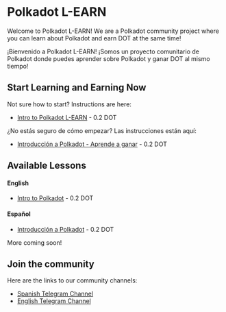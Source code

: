 # Polkadot L-EARN

Welcome to Polkadot L-EARN! We are a Polkadot community project where you can learn about Polkadot and earn DOT at the same time!

¡Bienvenido a Polkadot L-EARN! ¡Somos un proyecto comunitario de Polkadot donde puedes aprender sobre Polkadot y ganar DOT al mismo tiempo!


## Start Learning and Earning Now
Not sure how to start? Instructions are here:
- [Intro to Polkadot L-EARN](https://github.com/antron3000/Polkadot-L-EARN/blob/master/Lessons/English/L_EARN/L1:Intro_To_Polkadot_L-EARN.md) - 0.2 DOT


¿No estás seguro de cómo empezar? Las instrucciones están aquí:
- [Introducción a Polkadot - Aprende a ganar](https://github.com/antron3000/Polkadot-L-EARN/blob/master/Lessons/Espa%C3%B1ol/Aprende_y_Gana/L1:Intro_A_Polkadot_Aprende_A_Ganar.md) - 0.2 DOT

## Available Lessons

#### English

* [Intro to Polkadot](https://github.com/BlockDevsUnited/learn-and-earn/blob/master/Lessons/English/L_EARN/CryptoCurrencies/Polkadot/LCP1:Intro_To_Polkadot.md) - 0.2 DOT

#### Español

* [Introducción a Polkadot](https://github.com/BlockDevsUnited/learn-and-earn/blob/master/Lessons/Espa%C3%B1ol/Aprende_y_Gana/CryptoCurrencies/LCP1:Introduccion_A_Polkadot.md) - 0.2 DOT

More coming soon!

## Join the community
Here are the links to our community channels:
* [Spanish Telegram Channel ](https://t.me/PolkadotAprendeAGanar)
* [English Telegram Channel ](https://t.me/PolkadotLearn)
